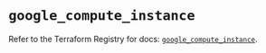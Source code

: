 # `google_compute_instance`

Refer to the Terraform Registry for docs: [`google_compute_instance`](https://registry.terraform.io/providers/hashicorp/google-beta/6.29.0/docs/resources/google_compute_instance).
